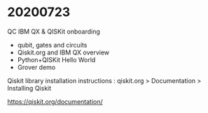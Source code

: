 # 20200723

QC IBM QX &amp; QISKit onboarding

- qubit, gates and circuits
- Qiskit.org and IBM QX overview 
- Python+QISKit Hello World
- Grover demo

Qiskit library installation instructions : qiskit.org > Documentation > Installing Qiskit

https://qiskit.org/documentation/
